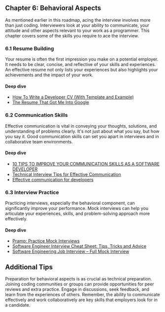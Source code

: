 ## Chapter 6: Behavioral Aspects

As mentioned earlier in this roadmap, acing the interview involves more than just coding. Interviewers look at your ability to communicate, your attitude and other aspects relevant to your work as a programmer. This chapter covers some of the skills you require to ace the interview. 

### 6.1 Resume Building

Your resume is often the first impression you make on a potential employer. It needs to be clear, concise, and reflective of your skills and experiences. An effective resume not only lists your experiences but also highlights your achievements and the impact of your work.

#### Deep dive
- [How To Write a Developer CV (With Template and Example)](https://www.indeed.com/career-advice/resumes-cover-letters/cv-developer)
- [The Resume That Got Me Into Google](https://youtu.be/5uhmS8nzxM4?si=Qzt3XNIr1X7vm3_6)

### 6.2 Communication Skills
Effective communication is vital in conveying your thoughts, solutions, and understanding of problems clearly. It's not just about what you say, but how you say it. Good communication skills can set you apart in interviews and in collaborative team environments.


#### Deep dive
- [10 TIPS TO IMPROVE YOUR COMMUNICATION SKILLS AS A SOFTWARE DEVELOPER](https://www.codingame.com/blog/10-tips-to-improve-your-communication-skills-as-a-software-developer/)
- [Technical Interview Tips for Effective Communication](https://www.youtube.com/playlist?list=PLXnnjmAaktbdBGXlbn5KcrwJFC5AL2rKO)
- [Effective communication for developers](https://frontendfocus.substack.com/p/effective-communication-for-developers)

### 6.3 Interview Practice
Practicing interviews, especially the behavioral component, can significantly improve your performance. Mock interviews can help you articulate your experiences, skills, and problem-solving approach more effectively.


#### Deep dive
- [Pramp: Practice Mock Interviews](https://www.pramp.com/)
- [Software Engineer Interview Cheat Sheet: Tips, Tricks and Advice](https://www.tryexponent.com/blog/software-engineer-interview-cheat-sheet)
- [Software Engineering Job Interview – Full Mock Interview](https://youtu.be/1qw5ITr3k9E?si=-UJ7MADRNHNN-xgr)

## Additional Tips
Preparation for behavioral aspects is as crucial as technical preparation. Joining coding communities or groups can provide opportunities for peer reviews and extra practice. Engage in discussions, seek feedback, and learn from the experiences of others. Remember, the ability to communicate effectively and work collaboratively are key skills that employers look for in a candidate.


